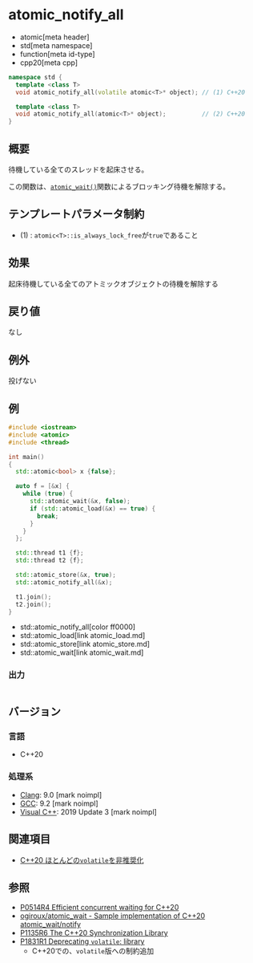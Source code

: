# atomic_notify_all
* atomic[meta header]
* std[meta namespace]
* function[meta id-type]
* cpp20[meta cpp]

```cpp
namespace std {
  template <class T>
  void atomic_notify_all(volatile atomic<T>* object); // (1) C++20

  template <class T>
  void atomic_notify_all(atomic<T>* object);          // (2) C++20
}
```

## 概要
待機している全てのスレッドを起床させる。

この関数は、[`atomic_wait()`](atomic_wait.md)関数によるブロッキング待機を解除する。


## テンプレートパラメータ制約
- (1) : `atomic<T>::is_always_lock_free`が`true`であること


## 効果
起床待機している全てのアトミックオブジェクトの待機を解除する


## 戻り値
なし


## 例外
投げない


## 例
```cpp example
#include <iostream>
#include <atomic>
#include <thread>

int main()
{
  std::atomic<bool> x {false};

  auto f = [&x] {
    while (true) {
      std::atomic_wait(&x, false);
      if (std::atomic_load(&x) == true) {
        break;
      }
    }
  };

  std::thread t1 {f};
  std::thread t2 {f};

  std::atomic_store(&x, true);
  std::atomic_notify_all(&x);

  t1.join();
  t2.join();
}
```
* std::atomic_notify_all[color ff0000]
* std::atomic_load[link atomic_load.md]
* std::atomic_store[link atomic_store.md]
* std::atomic_wait[link atomic_wait.md]

### 出力
```
```


## バージョン
### 言語
- C++20

### 処理系
- [Clang](/implementation.md#clang): 9.0 [mark noimpl]
- [GCC](/implementation.md#gcc): 9.2 [mark noimpl]
- [Visual C++](/implementation.md#visual_cpp): 2019 Update 3 [mark noimpl]


## 関連項目
- [C++20 ほとんどの`volatile`を非推奨化](/lang/cpp20/deprecating_volatile.md)


## 参照
- [P0514R4 Efficient concurrent waiting for C++20](http://www.open-std.org/jtc1/sc22/wg21/docs/papers/2018/p0514r4.pdf)
- [ogiroux/atomic_wait - Sample implementation of C++20 atomic_wait/notify](https://github.com/ogiroux/atomic_wait)
- [P1135R6 The C++20 Synchronization Library](http://www.open-std.org/jtc1/sc22/wg21/docs/papers/2019/p1135r6.html)
- [P1831R1 Deprecating `volatile`: library](http://www.open-std.org/jtc1/sc22/wg21/docs/papers/2020/p1831r1.html)
    - C++20での、`volatile`版への制約追加
